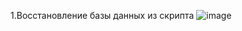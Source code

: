1.Восстановление базы данных из скрипта
![image](https://user-images.githubusercontent.com/90445300/150954605-2d46d918-b95b-4561-8241-ec2933b7b5b7.png)
